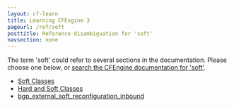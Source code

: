 ```yaml
---
layout: cf-learn
title: Learning CFEngine 3
pageurl: /ref/soft
posttitle: Reference disambiguation for 'soft'
navsection: none
---
```


The term 'soft' could refer to several sections in the documentation. Please choose one below, or
[search the CFEngine documentation for 'soft'](http://docs.cfengine.com/latest/search.html?q=soft).

- [Soft Classes](http://docs.cfengine.com/latest/reference-classes.html#soft-classes)
- [Hard and Soft Classes](http://docs.cfengine.com/latest/reference-classes.html#hard-and-soft-classes)
- [bgp_external_soft_reconfiguration_inbound](http://docs.cfengine.com/latest/reference-promise-types-interfaces.html#bgp_external_soft_reconfiguration_inbound)
